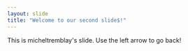 ```yaml
---
layout: slide
title: "Welcome to our second slide$!"
---
```

This is micheltremblay's slide.
Use the left arrow to go back!